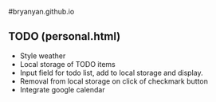 #bryanyan.github.io

## TODO (personal.html)

* Style weather
* Local storage of TODO items
* Input field for todo list, add to local storage and display. 
* Removal from local storage on click of checkmark button
* Integrate google calendar